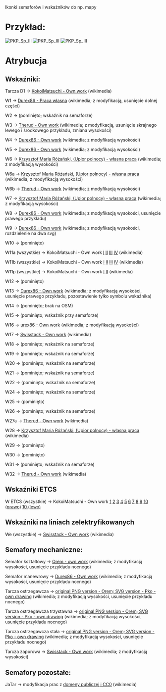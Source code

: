 Ikonki semaforów i wskaźników do np. mapy

# Przykład:

![PKP_Sp_III](https://rawcdn.githack.com/Ja-Tar/MapaSygnalizacja/0efe434f406a93bd57f3a671906f1817bb6b2e94/PKP_Sp_I.svg)
![PKP_Sp_III](https://rawcdn.githack.com/Ja-Tar/MapaSygnalizacja/0efe434f406a93bd57f3a671906f1817bb6b2e94/PKP_Sp_II.svg)
![PKP_Sp_III](https://rawcdn.githack.com/Ja-Tar/MapaSygnalizacja/0efe434f406a93bd57f3a671906f1817bb6b2e94/PKP_Sp_III.svg)

# Atrybucja

## Wskaźniki: 

Tarcza D1 -> [KokoiMatsuchi - Own work](https://commons.wikimedia.org/wiki/File:Sygna%C5%82_D1.svg) (wikimedia)

W1 -> [Durex86 - Praca własna](https://commons.wikimedia.org/wiki/File:W_1_Wska%C5%BAnik_usytuowania.svg) (wikimedia; z modyfikacją, usunięcie dolnej części) 

W2 -> (pominięto; wskaźnik na semaforze)

W3 -> [Therud - Own work](https://commons.wikimedia.org/wiki/File:PKP-W3-Wska%C5%BAnikUniewa%C5%BCnienia.svg) (wikimedia; z modyfikacją, usunięcie skrajnego lewego i środkowego przykładu, zmiana wysokości)

W4 -> [Durex86 - Own work](https://commons.wikimedia.org/wiki/File:W_4_Wska%C5%BAnik_zatrzymania.svg) (wikimedia; z modyfikacją wysokości)

W5 -> [Durex86 - Own work](https://commons.wikimedia.org/wiki/File:W_5_Wska%C5%BAnik_przetaczania.svg) (wikimedia; z modyfikacją wysokości)

W6 -> [Krzysztof Maria Różański, (Upior polnocy) - własna praca](https://commons.wikimedia.org/wiki/File:W_6_Wska%C5%BAnik_ostrzegania.svg) (wikimedia; z modyfikacją wysokości)

W6a -> [Krzysztof Maria Różański, (Upior polnocy) - własna praca](https://commons.wikimedia.org/wiki/File:W_6a_Wska%C5%BAnik_ostrzegania.svg) (wikimedia; z modyfikacją wysokości)

W6b -> [Therud - Own work](https://commons.wikimedia.org/wiki/File:W_6b_Wska%C5%BAnik_ostrzegania.svg) (wikimedia; z modyfikacją wysokości)

W7 -> [Krzysztof Maria Różański, (Upior polnocy) - własna praca](https://commons.wikimedia.org/wiki/File:W_7_Wska%C5%BAnik_ostrzegania.svg) (wikimedia; z modyfikacją wysokości)

W8 -> [Durex86 - Own work](https://commons.wikimedia.org/wiki/File:W_8_Wska%C5%BAnik_ograniczenia_pr%C4%99dko%C5%9Bci.svg) (wikimedia; z modyfikacją wysokości, usunięcie prawego przykładu)

W9 -> [Durex86 - Own work](https://commons.wikimedia.org/wiki/File:W_9_Wska%C5%BAnik_odcinka_ograniczonej_pr%C4%99dko%C5%9Bci.svg) (wikimedia; z modyfikacją wysokości, rozdzielenie na dwa svg)

W10 -> (pominięto)

W11a (wszystkie) -> KokoiMatsuchi - Own work [I](https://commons.wikimedia.org/wiki/File:W11a_-_I.svg) [II](https://commons.wikimedia.org/wiki/File:W11a_-_II.svg) [III](https://commons.wikimedia.org/wiki/File:W11a_-_III.svg) [IV](https://commons.wikimedia.org/wiki/File:W11a_-_IIII.svg) (wikimedia)

W11b (wszystkie) -> KokoiMatsuchi - Own work [I](https://commons.wikimedia.org/wiki/File:W11b_-_I.svg) [II](https://commons.wikimedia.org/wiki/File:W11b_-_II.svg) [III](https://commons.wikimedia.org/wiki/File:W11b_-_III.svg) [IV](https://commons.wikimedia.org/wiki/File:W11b_-_IIII.svg) (wikimedia)

W11p (wszystkie) -> KokoiMatsuchi - Own work [I](https://commons.wikimedia.org/wiki/File:W11p_-_I.svg) [II](https://commons.wikimedia.org/wiki/File:W11p_-_II.svg) (wikimedia)

W12 -> (pominięto)

W13 -> [Durex86 - Own work](https://commons.wikimedia.org/wiki/File:W_13_Wska%C5%BAnik_torowy.svg) (wikimedia; z modyfikacją wysokości, usunięcie prawego przykładu, pozostawienie tylko symbolu wskaźnika)

W14 -> (pominięto; brak na OSM)

W15 -> (pominięto; wskaźnik przy semaforze)

W16 -> [urex86 - Own work](https://commons.wikimedia.org/wiki/File:W_16_Wska%C5%BAnik_przystanku_osobowego.svg) (wikimedia; z modyfikacją wysokości)

W17 -> [Swisstack - Own work](https://commons.wikimedia.org/wiki/File:W_17_Wska%C5%BAnik_ukresu.svg) (wikimedia)

W18 -> (pominięto; wskaźnik na semaforze)

W19 -> (pominięto; wskaźnik na semaforze)

W20 -> (pominięto; wskaźnik na semaforze)

W21 -> (pominięto; wskaźnik na semaforze)

W22 -> (pominięto; wskaźnik na semaforze)

W24 -> (pominięto; wskaźnik na semaforze)

W25 -> (pominięto)

W26 -> (pominięto; wskaźnik na semaforze)

W27a -> [Therud - Own work](https://commons.wikimedia.org/wiki/File:W_27_Wska%C5%BAnik_zmiany_pr%C4%99dko%C5%9Bci.svg) (wikimedia)

W28 -> [Krzysztof Maria Różański, (Upior polnocy) - własna praca](https://commons.wikimedia.org/wiki/File:W_28_Wska%C5%BAnik_kana%C5%82u_radiowego.svg) (wikimedia)

W29 -> (pominięto)

W30 -> (pominięto)

W31 -> (pominięto; wskaźnik na semaforze)

W32 -> [Therud - Own work](https://commons.wikimedia.org/wiki/File:W_32_Wska%C5%BAnik_kasowania.svg) (wikimedia)

## Wskaźniki ETCS
W ETCS (wszystkie) -> KokoiMatsuchi - Own work [1](https://commons.wikimedia.org/wiki/File:Wska%C5%BAnik_W_ETCS_1.svg) [2](https://commons.wikimedia.org/wiki/File:Wska%C5%BAnik_W_ETCS_2.svg) [3](https://commons.wikimedia.org/wiki/File:Wska%C5%BAnik_W_ETCS_3.svg) [4](https://commons.wikimedia.org/wiki/File:Wska%C5%BAnik_W_ETCS_4.svg) [5](https://commons.wikimedia.org/wiki/File:Wska%C5%BAnik_W_ETCS_5.svg) [6](https://commons.wikimedia.org/wiki/File:Wska%C5%BAnik_W_ETCS_6.svg) [7](https://commons.wikimedia.org/wiki/File:Wska%C5%BAnik_W_ETCS_7.svg) [8](https://commons.wikimedia.org/wiki/File:Wska%C5%BAnik_W_ETCS_8.svg) [9](https://commons.wikimedia.org/wiki/File:Wska%C5%BAnik_W_ETCS_9.svg) [10 (prawo)](https://commons.wikimedia.org/wiki/File:Wska%C5%BAnik_W_ETCS_10_-_prawo.svg) [10 (lewo)](https://commons.wikimedia.org/wiki/File:Wska%C5%BAnik_W_ETCS_10_-_lewo.svg)

## Wskaźniki na liniach zelektryfikowanych
We (wszystkie) -> [Swisstack - Own work](https://commons.wikimedia.org/wiki/Category:Diagrams_of_catenary_signs_in_Poland) (wikimedia)

## Semafory mechaniczne: 
Semafor kształtowy -> [Orem - own work](https://commons.wikimedia.org/wiki/File:PKP_Sr1.svg) (wikimedia; z modyfikacją wysokości, usunięcie przykładu nocnego) 

Semafor manewrowy -> [Durex86 - Own work](https://commons.wikimedia.org/wiki/File:Pkp-m1.svg) (wikimedia; z modyfikacją wysokości, usunięcie przykładu nocnego) 

Tarcza ostrzegawcza -> [original PNG version - Orem; SVG version - Pko - own drawing](https://commons.wikimedia.org/wiki/File:PKP-OD1.svg) (wikimedia; z modyfikacją wysokości, usunięcie przykładu nocnego) 

Tarcza ostrzegawcza trzystawna -> [original PNG version - Orem; SVG version - Pko - own drawing](https://commons.wikimedia.org/wiki/File:PKP-OT1.svg) (wikimedia; z modyfikacją wysokości, usunięcie przykładu nocnego) 

Tarcza ostrzegawcza stała -> [original PNG version - Orem; SVG version - Pko - own drawing](https://commons.wikimedia.org/wiki/File:PKP-ON.svg) (wikimedia; z modyfikacją wysokości, usunięcie przykładu nocnego) 

Tarcza zaporowa -> [Swisstack - Own work](https://commons.wikimedia.org/wiki/File:Pkp-Z1.svg) (wikimedia; z modyfikacją wysokości) 

## Semafory pozostałe: 
JaTar -> modyfikacja prac z [domeny publiczej i CC0](https://commons.wikimedia.org/wiki/Category:Sygnalizatory_SVG) (wikimedia) 
